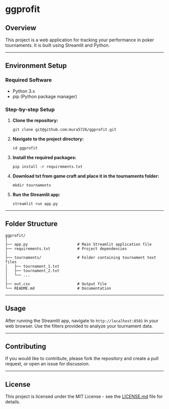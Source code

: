 # ggprofit

## Overview

This project is a web application for tracking your performance in poker tournaments. It is built using Streamlit and Python.

---

## Environment Setup

### Required Software

- Python 3.x
- pip (Python package manager)

### Step-by-step Setup

1. **Clone the repository:**
	```
    git clone git@github.com:mura5726/ggprofit.git
	```

2. **Navigate to the project directory:**
	```
    cd ggprofit
	```

3. **Install the required packages:**
	```
    pip install -r requirements.txt
	```

4. **Download txt from game craft and place it in the tournaments folder:**
	```
	mkdir tournaments
	```

5. **Run the Streamlit app:**
	```
    streamlit run app.py
	```
    
---

## Folder Structure

```
ggprofit/
│
├── app.py                      # Main Streamlit application file
├── requirements.txt            # Project dependencies
│
├── tournaments/                # Folder containing tournament text files
│   ├── tournament_1.txt
│   ├── tournament_2.txt
│   └── ...
│
├── out.csv                     # Output file
└── README.md                   # Documentation

```

---

## Usage

After running the Streamlit app, navigate to `http://localhost:8501` in your web browser. Use the filters provided to analyze your tournament data.

---

## Contributing

If you would like to contribute, please fork the repository and create a pull request, or open an issue for discussion.

---

## License

This project is licensed under the MIT License - see the [LICENSE.md](LICENSE.md) file for details.

